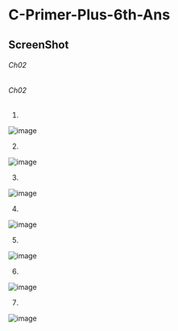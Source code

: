 # C-Primer-Plus-6th-Ans

## **ScreenShot**
###### Ch02

###### Ch02

1.
![image](https://user-images.githubusercontent.com/65354319/118496672-edd28780-b756-11eb-8103-355af4172ab5.png)

2.
![image](https://user-images.githubusercontent.com/65354319/118500907-c8477d00-b75a-11eb-8328-3ce45cee3b6f.png)

3.
![image](https://user-images.githubusercontent.com/65354319/118594338-de495200-b7db-11eb-8cc2-6d30bcbbbcba.png)

4.
![image](https://user-images.githubusercontent.com/65354319/118595525-ce327200-b7dd-11eb-809c-df4fb0c83c87.png)

5.
![image](https://user-images.githubusercontent.com/65354319/118597199-f373b000-b7de-11eb-87d6-db9b8bab6315.png)

6.
![image](https://user-images.githubusercontent.com/65354319/118597992-0935a500-b7e0-11eb-9a6d-ca51f431d052.png)

7.
![image](https://user-images.githubusercontent.com/65354319/118598529-c6c09800-b7e0-11eb-97e0-950d43e552da.png)


